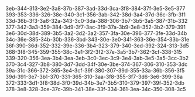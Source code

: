 3eb-344-313-3e2-3a8-37b-387-3ad-33d-3ca-3f8-384-37f-3e5-3e5-377
393-353-336-326-38e-340-3c1-356-3ab-342-38d-3a4-37d-36c-3fb-3f1
33d-36b-3f3-3a6-32a-343-3c0-3da-388-306-3b7-3b5-3a5-387-31b-332
377-342-3a3-359-384-3d9-3f7-3ac-3f9-37a-3b9-3e8-352-3b2-379-391
3e6-30d-38d-389-3b5-3a2-3d2-3a2-357-3fa-30e-396-377-3fe-33d-34b
34c-36e-385-34b-30b-336-3bd-343-30e-3e0-341-363-36e-354-33b-31e
36f-390-36d-352-332-39e-336-3b4-323-379-340-3ed-392-324-313-3d5
368-3f8-345-359-355-38c-3e1-3f2-3f2-37e-3a5-3b7-362-3cf-338-315
339-320-356-3ea-3b4-3ea-3eb-3c0-3ec-3c9-3e4-3ab-3e5-3a5-3cc-3b2
370-3c4-327-3b8-380-3d7-3dd-34f-30e-3be-374-367-306-310-353-3dc
39a-31c-366-372-365-3e4-3cf-39f-380-307-39d-355-33a-36b-356-3f5
39d-391-3e7-3b1-370-331-365-310-3aa-3f8-355-3f7-3d6-3e6-399-36a
372-333-3d1-3f8-38d-3f0-39d-34b-3e7-3b5-310-379-397-39f-352-3db
378-3e8-328-3ce-37c-39b-341-38e-33f-334-361-3ea-34c-350-308-3c5
